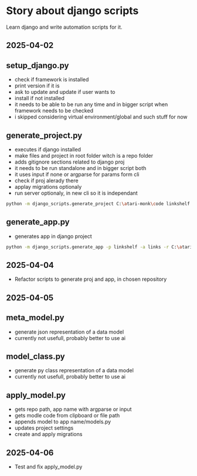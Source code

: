 # Story about django scripts

Learn django and write automation scripts for it.

## 2025-04-02

## setup_django.py

- check if framework is installed
- print version if it is
- ask to update and update if user wants to
- install if not installed
- it needs to be able to be run any time and in bigger script when framework needs to be checked
- i skipped considering virtual environment/global and such stuff for now

## generate_project.py

- executes if django installed
- make files and project in root folder witch is a repo folder
- adds gitignore sections related to django proj
- it needs to be run standalone and in bigger script both
- it uses input if none or argparse for params form cli
- check if proj alerady there
- applay migrations optionaly
- run server optionaly, in new cli so it is independant

```sh
python -m django_scripts.generate_project C:\atari-monk\code linkshelf --gitignore-template C:\atari-monk\code\py-scripting\data\django_gitignore.txt
```

## generate_app.py

- generates app in django project

```sh
python -m django_scripts.generate_app -p linkshelf -a links -r C:\atari-monk\code\linkshelf
```

## 2025-04-04

- Refactor scripts to generate proj and app, in chosen repository

## 2025-04-05

## meta_model.py

- generate json representation of a data model
- currently not usefull, probably better to use ai

## model_class.py

- generate py class representation of a data model
- currently not usefull, probably better to use ai

## apply_model.py

- gets repo path, app name with argparse or input
- gets modle code from clipboard or file path
- appends model to app name/models.py
- updates project settings
- create and apply migrations

## 2025-04-06

- Test and fix apply_model.py
